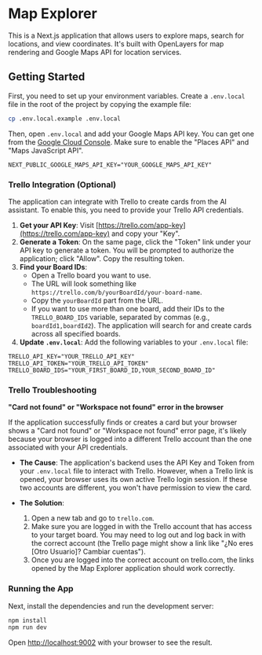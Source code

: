 
# Map Explorer

This is a Next.js application that allows users to explore maps, search for locations, and view coordinates. It's built with OpenLayers for map rendering and Google Maps API for location services.

## Getting Started

First, you need to set up your environment variables. Create a `.env.local` file in the root of the project by copying the example file:

```bash
cp .env.local.example .env.local
```

Then, open `.env.local` and add your Google Maps API key. You can get one from the [Google Cloud Console](https://console.cloud.google.com/google/maps-apis/overview). Make sure to enable the "Places API" and "Maps JavaScript API".

```
NEXT_PUBLIC_GOOGLE_MAPS_API_KEY="YOUR_GOOGLE_MAPS_API_KEY"
```

### Trello Integration (Optional)

The application can integrate with Trello to create cards from the AI assistant. To enable this, you need to provide your Trello API credentials.

1.  **Get your API Key**: Visit [https://trello.com/app-key](https://trello.com/app-key) and copy your "Key".
2.  **Generate a Token**: On the same page, click the "Token" link under your API key to generate a token. You will be prompted to authorize the application; click "Allow". Copy the resulting token.
3.  **Find your Board IDs**:
    *   Open a Trello board you want to use.
    *   The URL will look something like `https://trello.com/b/yourBoardId/your-board-name`.
    *   Copy the `yourBoardId` part from the URL.
    *   If you want to use more than one board, add their IDs to the `TRELLO_BOARD_IDS` variable, separated by commas (e.g., `boardId1,boardId2`). The application will search for and create cards across all specified boards.
4.  **Update `.env.local`**: Add the following variables to your `.env.local` file:

```
TRELLO_API_KEY="YOUR_TRELLO_API_KEY"
TRELLO_API_TOKEN="YOUR_TRELLO_API_TOKEN"
TRELLO_BOARD_IDS="YOUR_FIRST_BOARD_ID,YOUR_SECOND_BOARD_ID"
```

### Trello Troubleshooting

**"Card not found" or "Workspace not found" error in the browser**

If the application successfully finds or creates a card but your browser shows a "Card not found" or "Workspace not found" error page, it's likely because your browser is logged into a different Trello account than the one associated with your API credentials.

- **The Cause**: The application's backend uses the API Key and Token from your `.env.local` file to interact with Trello. However, when a Trello link is opened, your browser uses its own active Trello login session. If these two accounts are different, you won't have permission to view the card.

- **The Solution**:
    1. Open a new tab and go to `trello.com`.
    2. Make sure you are logged in with the Trello account that has access to your target board. You may need to log out and log back in with the correct account (the Trello page might show a link like "¿No eres [Otro Usuario]? Cambiar cuentas").
    3. Once you are logged into the correct account on trello.com, the links opened by the Map Explorer application should work correctly.

### Running the App

Next, install the dependencies and run the development server:

```bash
npm install
npm run dev
```

Open [http://localhost:9002](http://localhost:9002) with your browser to see the result.
